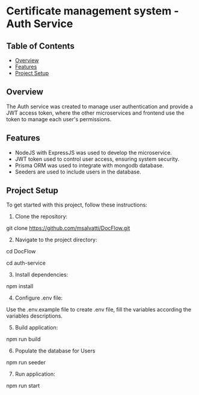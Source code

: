 # Certificate management system - Auth Service

## Table of Contents

- [Overview](#overview)
- [Features](#features)
- [Project Setup](#project-setup)

## Overview

The Auth service was created to manage user authentication and provide a JWT access token, where the other microservices and frontend use the token to manage each user's permissions.

## Features

- NodeJS with ExpressJS was used to develop the microservice.
- JWT token used to control user access, ensuring system security.
- Prisma ORM was used to integrate with mongodb database.
- Seeders are used to include users in the database.

## Project Setup

To get started with this project, follow these instructions:

1. Clone the repository:

git clone https://github.com/msalvatti/DocFlow.git

2. Navigate to the project directory:

cd DocFlow

cd auth-service

3. Install dependencies:

npm install

4. Configure .env file:

Use the .env.example file to create .env file, fill the variables according the variables descriptions.

5. Build application:

npm run build

6. Populate the database for Users

npm run seeder

7. Run application:

npm run start